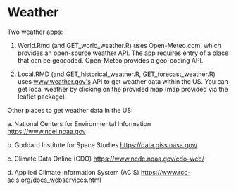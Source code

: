 # Weather
Two weather apps:

1. World.Rmd (and GET_world_weather.R) uses Open-Meteo.com, which provides an open-source weather API.
   The app requires entry of a place that can be geocoded. Open-Meteo provides a geo-coding API.

2. Local.RMD (and GET_historical_weather.R, GET_forecast_weather.R) uses www.weather.gov's API to get weather data within the US.
   You can get local weather by clicking on the provided map (map provided via the leaflet package).


Other places to get weather data in the US:

a. National Centers for Environmental Information https://www.ncei.noaa.gov

b. Goddard Institute for Space Studies https://data.giss.nasa.gov/

c. Climate Data Online (CDO) https://www.ncdc.noaa.gov/cdo-web/

d. Applied Climate Information System (ACIS) https://www.rcc-acis.org/docs_webservices.html
